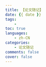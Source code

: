 ```yaml
---
title: 【论文随记】
date: {{ date }}
tags:
    - 
toc: true
languages:
    - zh-CN
categories:
    - 论文随记
comments: false
cover: false
---
```




<!-- more -->

